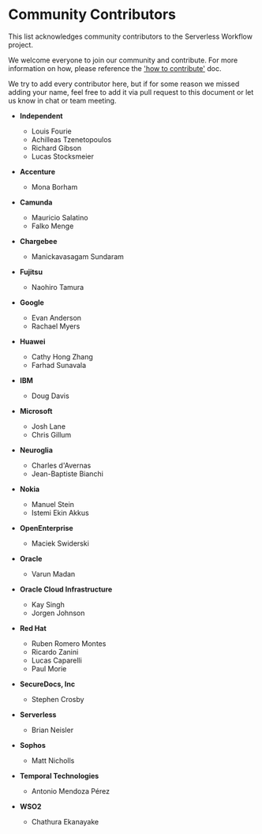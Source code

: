 # Community Contributors

This list acknowledges community contributors to the Serverless Workflow 
project. 

We welcome everyone to join our community and contribute. 
For more information on how, please reference the ['how to contribute'](../contributing.md) doc.

We try to add every contributor here, but if for some reason we missed 
adding your name, feel free to add it via pull request to this document or let 
us know in chat or team meeting.

* **Independent**
  * Louis Fourie
  * Achilleas Tzenetopoulos
  * Richard Gibson
  * Lucas Stocksmeier
  
* **Accenture**
  * Mona Borham

* **Camunda**
  * Mauricio Salatino
  * Falko Menge

* **Chargebee**
  * Manickavasagam Sundaram

* **Fujitsu**
  * Naohiro Tamura

* **Google**
  * Evan Anderson
  * Rachael Myers

* **Huawei**
  * Cathy Hong Zhang
  * Farhad Sunavala

* **IBM**
  * Doug Davis

* **Microsoft**
  * Josh Lane
  * Chris Gillum

* **Neuroglia**
  * Charles d'Avernas
  * Jean-Baptiste Bianchi

* **Nokia**
  * Manuel Stein
  * Istemi Ekin Akkus

* **OpenEnterprise**
  * Maciek Swiderski

* **Oracle**
  * Varun Madan

* **Oracle Cloud Infrastructure**
  * Kay Singh
  * Jorgen Johnson

* **Red Hat**
  * Ruben Romero Montes
  * Ricardo Zanini 
  * Lucas Caparelli
  * Paul Morie

* **SecureDocs, Inc**
  * Stephen Crosby

* **Serverless**
  * Brian Neisler

* **Sophos**
  * Matt Nicholls

* **Temporal Technologies**
  * Antonio Mendoza Pérez

* **WSO2**
  * Chathura Ekanayake
